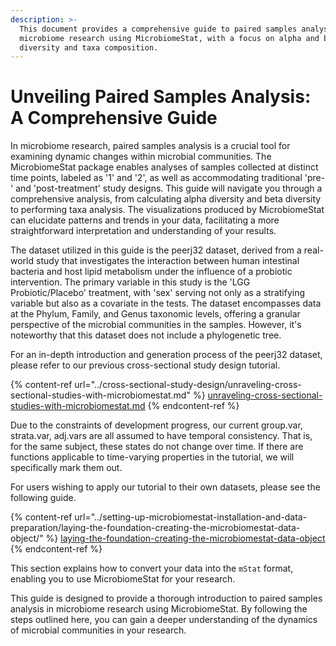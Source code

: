 ```yaml
---
description: >-
  This document provides a comprehensive guide to paired samples analysis in
  microbiome research using MicrobiomeStat, with a focus on alpha and beta
  diversity and taxa composition.
---
```


# Unveiling Paired Samples Analysis: A Comprehensive Guide

In microbiome research, paired samples analysis is a crucial tool for examining dynamic changes within microbial communities. The MicrobiomeStat package enables analyses of samples collected at distinct time points, labeled as '1' and '2', as well as accommodating traditional 'pre-' and 'post-treatment' study designs. This guide will navigate you through a comprehensive analysis, from calculating alpha diversity and beta diversity to performing taxa analysis. The visualizations produced by MicrobiomeStat can elucidate patterns and trends in your data, facilitating a more straightforward interpretation and understanding of your results.

The dataset utilized in this guide is the peerj32 dataset, derived from a real-world study that investigates the interaction between human intestinal bacteria and host lipid metabolism under the influence of a probiotic intervention. The primary variable in this study is the 'LGG Probiotic/Placebo' treatment, with 'sex' serving not only as a stratifying variable but also as a covariate in the tests. The dataset encompasses data at the Phylum, Family, and Genus taxonomic levels, offering a granular perspective of the microbial communities in the samples. However, it's noteworthy that this dataset does not include a phylogenetic tree.

For an in-depth introduction and generation process of the peerj32 dataset, please refer to our previous cross-sectional study design tutorial.

{% content-ref url="../cross-sectional-study-design/unraveling-cross-sectional-studies-with-microbiomestat.md" %}
[unraveling-cross-sectional-studies-with-microbiomestat.md](../cross-sectional-study-design/unraveling-cross-sectional-studies-with-microbiomestat.md)
{% endcontent-ref %}

Due to the constraints of development progress, our current group.var, strata.var, adj.vars are all assumed to have temporal consistency. That is, for the same subject, these states do not change over time. If there are functions applicable to time-varying properties in the tutorial, we will specifically mark them out.

For users wishing to apply our tutorial to their own datasets, please see the following guide. 

{% content-ref url="../setting-up-microbiomestat-installation-and-data-preparation/laying-the-foundation-creating-the-microbiomestat-data-object/" %}
[laying-the-foundation-creating-the-microbiomestat-data-object](../setting-up-microbiomestat-installation-and-data-preparation/laying-the-foundation-creating-the-microbiomestat-data-object/)
{% endcontent-ref %}

This section explains how to convert your data into the `mStat` format, enabling you to use MicrobiomeStat for your research.

This guide is designed to provide a thorough introduction to paired samples analysis in microbiome research using MicrobiomeStat. By following the steps outlined here, you can gain a deeper understanding of the dynamics of microbial communities in your research.
